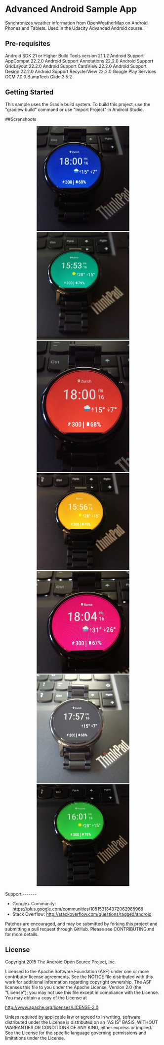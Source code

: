 Advanced Android Sample App
===================================

Synchronizes weather information from OpenWeatherMap on Android Phones and Tablets. Used in the Udacity Advanced Android course.

Pre-requisites
--------------
Android SDK 21 or Higher
Build Tools version 21.1.2
Android Support AppCompat 22.2.0
Android Support Annotations 22.2.0
Android Support GridLayout 22.2.0
Android Support CardView 22.2.0
Android Support Design 22.2.0
Android Support RecyclerView 22.2.0
Google Play Services GCM 7.0.0
BumpTech Glide 3.5.2


Getting Started
---------------
This sample uses the Gradle build system.  To build this project, use the
"gradlew build" command or use "Import Project" in Android Studio.


##Screnshoots


<p align="center">
  <img src="https://github.com/aarifi/Udacity-ubiquitous/blob/master/unsplashwatchface/Screenshot/02.jpg?raw=true" width="300"/>
  <img src="https://github.com/aarifi/Udacity-ubiquitous/blob/master/unsplashwatchface/Screenshot/03.jpg?raw=true" width="300"/>
   <img src="https://github.com/aarifi/Udacity-ubiquitous/blob/master/unsplashwatchface/Screenshot/04.jpg?raw=true" width="300"/>
    <img src="https://github.com/aarifi/Udacity-ubiquitous/blob/master/unsplashwatchface/Screenshot/05.jpg?raw=true" width="300"/>
     <img src="https://github.com/aarifi/Udacity-ubiquitous/blob/master/unsplashwatchface/Screenshot/06.jpg?raw=true" width="300"/>
      <img src="https://github.com/aarifi/Udacity-ubiquitous/blob/master/unsplashwatchface/Screenshot/07.jpg?raw=true" width="300"/>
       <img src="https://github.com/aarifi/Udacity-ubiquitous/blob/master/unsplashwatchface/Screenshot/08.jpg?raw=true" width="300"/>
</p>
Support
-------

- Google+ Community: https://plus.google.com/communities/105153134372062985968
- Stack Overflow: http://stackoverflow.com/questions/tagged/android

Patches are encouraged, and may be submitted by forking this project and
submitting a pull request through GitHub. Please see CONTRIBUTING.md for more details.

License
-------
Copyright 2015 The Android Open Source Project, Inc.

Licensed to the Apache Software Foundation (ASF) under one or more contributor
license agreements.  See the NOTICE file distributed with this work for
additional information regarding copyright ownership.  The ASF licenses this
file to you under the Apache License, Version 2.0 (the "License"); you may not
use this file except in compliance with the License.  You may obtain a copy of
the License at

http://www.apache.org/licenses/LICENSE-2.0

Unless required by applicable law or agreed to in writing, software
distributed under the License is distributed on an "AS IS" BASIS, WITHOUT
WARRANTIES OR CONDITIONS OF ANY KIND, either express or implied.  See the
License for the specific language governing permissions and limitations under
the License.

